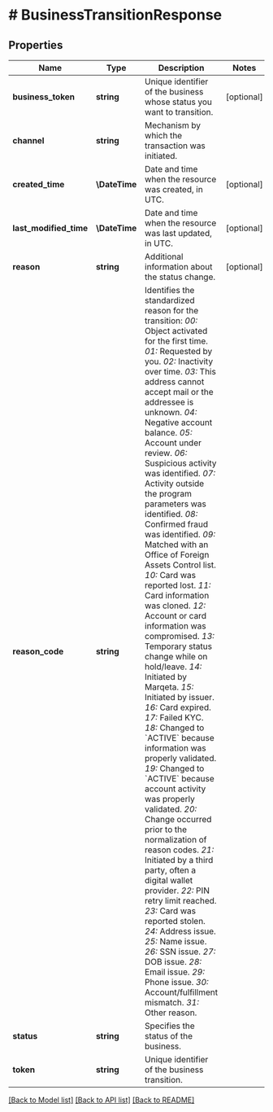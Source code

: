 # # BusinessTransitionResponse

## Properties

Name | Type | Description | Notes
------------ | ------------- | ------------- | -------------
**business_token** | **string** | Unique identifier of the business whose status you want to transition. | [optional]
**channel** | **string** | Mechanism by which the transaction was initiated. |
**created_time** | **\DateTime** | Date and time when the resource was created, in UTC. | [optional]
**last_modified_time** | **\DateTime** | Date and time when the resource was last updated, in UTC. | [optional]
**reason** | **string** | Additional information about the status change. | [optional]
**reason_code** | **string** | Identifies the standardized reason for the transition:  *00:* Object activated for the first time.  *01:* Requested by you.  *02:* Inactivity over time.  *03:* This address cannot accept mail or the addressee is unknown.  *04:* Negative account balance.  *05:* Account under review.  *06:* Suspicious activity was identified.  *07:* Activity outside the program parameters was identified.  *08:* Confirmed fraud was identified.  *09:* Matched with an Office of Foreign Assets Control list.  *10:* Card was reported lost.  *11:* Card information was cloned.  *12:* Account or card information was compromised.  *13:* Temporary status change while on hold/leave.  *14:* Initiated by Marqeta.  *15:* Initiated by issuer.  *16:* Card expired.  *17:* Failed KYC.  *18:* Changed to &#x60;ACTIVE&#x60; because information was properly validated.  *19:* Changed to &#x60;ACTIVE&#x60; because account activity was properly validated.  *20:* Change occurred prior to the normalization of reason codes.  *21:* Initiated by a third party, often a digital wallet provider.  *22:* PIN retry limit reached.  *23:* Card was reported stolen.  *24:* Address issue.  *25:* Name issue.  *26:* SSN issue.  *27:* DOB issue.  *28:* Email issue.  *29:* Phone issue.  *30:* Account/fulfillment mismatch.  *31:* Other reason. |
**status** | **string** | Specifies the status of the business. |
**token** | **string** | Unique identifier of the business transition. |

[[Back to Model list]](../../README.md#models) [[Back to API list]](../../README.md#endpoints) [[Back to README]](../../README.md)

